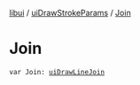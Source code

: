 [libui](../index.md) / [uiDrawStrokeParams](index.md) / [Join](./-join.md)

# Join

`var Join: `[`uiDrawLineJoin`](../ui-draw-line-join.md)